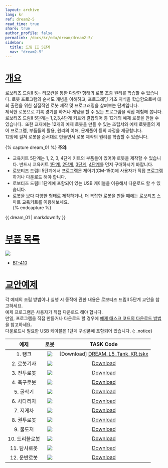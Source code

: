 ```yaml
---
layout: archive
lang: kr
ref: dream2-5
read_time: true
share: true
author_profile: false
permalink: /docs/kr/edu/dream/dream2-5/
sidebar:
  title: 드림 II 5단계
  nav: "dream2-5"
---
```


# [개요](#개요)

로보티즈 드림II 5는 리모컨을 통한 다양한 형태의 로봇 조종 원리를 학습할 수 있습니다. 로봇 프로그램의 순서도 개념을 이해하고, 프로그래밍 기초 지식을 학습함으로써 대회 출전을 위한 실질적인 로봇 제작 및 프로그래밍을 살펴보는 단계입니다.  
제작한 로봇으로 기록 경기를 하거나 게임을 할 수 있는 프로그램을 직접 체험해 봅니다.  
로보티즈 드림II 5단계는 1,2,3,4단계 키트와 결합되어 총 12개의 예제 로봇을 만들 수 있습니다.  또한 교재에는 12개의 예제 로봇을 만들 수 있는 조립서와 예제 로봇들의 제어 프로그램, 부품들의 활용, 원리의 이해, 문제풀이 등의 과정을 제공합니다.  
12장에 걸쳐 로봇을 순서대로 만들면서 로봇 제작의 원리를 학습할 수 있습니다.

{% capture dream_01 %}
**주의**:
- 교육키트 5단계는 1, 2, 3, 4단계 키트의 부품들이 있어야 로봇을 제작할 수 있습니다. 반드시 교육키트 [1단계](/docs/kr/edu/dream/dream2-1/), [2단계](/docs/kr/edu/dream/dream2-2/), [3단계](/docs/kr/edu/dream/dream2-3/), [4단계](/docs/kr/edu/dream/dream2-4/)를 먼저 구매하시기 바랍니다.
- 로보티즈 드림II 5단계에서 프로그램은 제어기(CM-150)에 사용자가 직접 프로그램 하거나 다운로드 해야 합니다.
- 로보티즈 드림II 1단계에 포함되어 있는 USB 케이블을 이용해서 다운로드 할 수 있습니다.
- 로봇을 보다 다양한 형태로 제작하거나, 더 복잡한 로봇을 만들 때에는 로보티즈 스마트 교육키트를 이용해보세요.  
{% endcapture %}

<div class="notice--warning">{{ dream_01 | markdownify }}</div>

# [부품 목록](#부품-목록)

![](/assets/images/edu/dream/dream2/e-manual_dream2_lv5_partlist_kr.jpg)

- [BT-410]

# [교안예제](#교안예제)

각 예제의 조립 방법이나 실행 시 동작에 관한 내용은 로보티즈 드림II 5단계 교안을 참고하세요.  
예제 프로그램은 사용자가 직접 다운로드 해야 합니다.  
만일, 프로그램을 직접 만들거나 다운로드 할 경우에 [예제 태스크 코드의 다운로드 방법]을 참고하세요.  
다운로드시 필요한 USB 케이블은 1단계 구성품에 포함되어 있습니다.
{: .notice}

|예제|로봇|TASK Code|
| :---: | :---: | :---: |
|    1. 탱크     |     ![](/assets/images/edu/dream/dream2/dream2_05_01_kr.jpg)| [Download] [DREAM_L5_Tank_KR.tskx]     |
|  2. 로봇기사   |  ![](/assets/images/edu/dream/dream2/dream2_05_02_kr.jpg)| [Download][DREAM_L5_RobotKnight_KR.tskx]  |
|  3. 전투로봇   |    ![](/assets/images/edu/dream/dream2/dream2_05_03_kr.jpg)|[Download][DREAM_L5_WarRobot_KR.tskx]    |
|  4. 축구로봇   |  ![](/assets/images/edu/dream/dream2/dream2_05_04_kr.jpg)|[Download][DREAM_L5_SoccerRobot_KR.tskx]   |
|   5. 굴삭기    |   ![](/assets/images/edu/dream/dream2/dream2_05_05_kr.jpg)|[Download][DREAM_L5_Excavator_KR.tskx]    |
|  6. 사다리차   |  ![](/assets/images/edu/dream/dream2/dream2_05_06_kr.jpg)|[Download][DREAM_L5_LadderTruck_KR.tskx]   |
|   7. 지게차    |    ![](/assets/images/edu/dream/dream2/dream2_05_07_kr.jpg)|[Download][DREAM_L5_ForkLift_KR.tskx]    |
|  8. 권투로봇   |  ![](/assets/images/edu/dream/dream2/dream2_05_08_kr.jpg)|[Download][DREAM_L5_BoxingRobot_KR.tskx]   |
|   9. 불도저    |   ![](/assets/images/edu/dream/dream2/dream2_05_09_kr.jpg)|[Download][DREAM_L5_Bulldozer_KR.tskx]    |
| 10. 드리블로봇 |  ![](/assets/images/edu/dream/dream2/dream2_05_10_kr.jpg)|[Download][DREAM_L5_DribbleRobot_KR.tskx]  |
|  11. 탐사로봇  |    ![](/assets/images/edu/dream/dream2/dream2_05_11_kr.jpg)|[Download][DREAM_L5_Explorer_KR.tskx]    |
|  12. 운반로봇  | ![](/assets/images/edu/dream/dream2/dream2_05_12_kr.jpg)|[Download][DREAM_L5_TransportRobot_KR.tskx] |


[BT-410]: /docs/kr/parts/communication/bt-410/
[예제 태스크 코드의 다운로드 방법]: /docs/kr/faq/download_task_code/#CM-150
[DREAM_L5_Tank_KR.tskx]: http://support.robotis.com/ko/baggage_files/dream2/dream2_l5_tank_kr.tskx
[DREAM_L5_RobotKnight_KR.tskx]: http://support.robotis.com/ko/baggage_files/dream2/dream2_l5_robotknight_kr.tskx
[DREAM_L5_WarRobot_KR.tskx]: http://support.robotis.com/ko/baggage_files/dream2/dream2_l3_fourwheeled_kr.tskx
[DREAM_L5_SoccerRobot_KR.tskx]: http://support.robotis.com/ko/baggage_files/dream2/dream2_l5_soccerrobot_kr.tskx
[DREAM_L5_Excavator_KR.tskx]: http://support.robotis.com/ko/baggage_files/dream2/dream2_l5_excavator_kr.tskx
[DREAM_L5_LadderTruck_KR.tskx]: http://support.robotis.com/ko/baggage_files/dream2/dream2_l5_laddertruck_kr.tskx
[DREAM_L5_ForkLift_KR.tskx]: http://support.robotis.com/ko/baggage_files/dream2/dream2_l5_forklift_kr.tskx
[DREAM_L5_BoxingRobot_KR.tskx]: http://support.robotis.com/ko/baggage_files/dream2/dream2_l5_boxingrobot_kr.tskx
[DREAM_L5_Bulldozer_KR.tskx]: http://support.robotis.com/ko/baggage_files/dream2/dream2_l5_bulldozer_kr.tskx
[DREAM_L5_DribbleRobot_KR.tskx]: http://support.robotis.com/ko/baggage_files/dream2/dream2_l5_dribblerobot_kr.tskx
[DREAM_L5_Explorer_KR.tskx]: http://support.robotis.com/ko/baggage_files/dream2/dream2_l5_explorer_kr.tskx
[DREAM_L5_TransportRobot_KR.tskx]: http://support.robotis.com/ko/baggage_files/dream2/dream2_l5_transportrobot_kr.tskx

